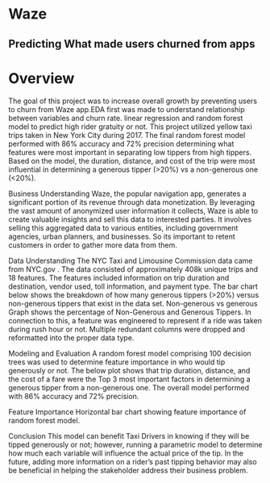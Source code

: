 # Waze
## Predicting What made users churned from apps

# Overview
The goal of this project was to  increase overall growth by preventing users to churn from Waze app.EDA first was made to understand relationship between variables and churn rate. linear regression and random forest model to predict high rider gratuity or not. This project utilized yellow taxi trips taken in New York City during 2017. The final random forest model performed with 86% accuracy and 72% precision determining what features were most important in separating low tippers from high tippers. Based on the model, the duration, distance, and cost of the trip were most influential in determining a generous tipper (>20%) vs a non-generous one (<20%).

Business Understanding
Waze, the popular navigation app, generates a significant portion of its revenue through data monetization. By leveraging the vast amount of anonymized user information it collects, Waze is able to create valuable insights and sell this data to interested parties. It involves selling this aggregated data to various entities, including government agencies, urban planners, and businesses. So its important to retent customers in order to gather more data from them.

Data Understanding
The NYC Taxi and Limousine Commission data came from NYC.gov . The data consisted of approximately 408k unique trips and 18 features. The features included information on trip duration and destination, vendor used, toll information, and payment type. The bar chart below shows the breakdown of how many generous tippers (>20%) versus non-generous tippers that exist in the data set. Non-generous vs generous Graph shows the percentage of Non-Generous and Generous Tippers. In connection to this, a feature was engineered to represent if a ride was taken during rush hour or not. Multiple redundant columns were dropped and reformatted into the proper data type.

Modeling and Evaluation
A random forest model comprising 100 decision trees was used to determine feature importance in who would tip generously or not. The below plot shows that trip duration, distance, and the cost of a fare were the Top 3 most important factors in determining a generous tipper from a non-generous one. The overall model performed with 86% accuracy and 72% precision.

Feature Importance Horizontal bar chart showing feature importance of random forest model.

Conclusion
This model can benefit Taxi Drivers in knowing if they will be tipped generously or not; however, running a parametric model to determine how much each variable will influence the actual price of the tip. In the future, adding more information on a rider’s past tipping behavior may also be beneficial in helping the stakeholder address their business problem.


